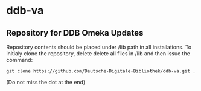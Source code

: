 # ddb-va

## Repository for DDB Omeka Updates

Repository contents should be placed under /lib path in all installations.
To initialy clone the repository, delete delete all files in /lib and then issue the command:
```
git clone https://github.com/Deutsche-Digitale-Bibliothek/ddb-va.git .
```
(Do not miss the dot at the end)
